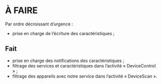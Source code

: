À FAIRE
=======

Par ordre décroissant d’urgence :

- prise en charge de l’écriture des caractéristiques ;

Fait
-----

- prise en charge des notifications des caractéristiques ;
- filtrage des services et caractéristiques dans l’activité « DeviceControl » ;
- filtrage des appareils avec notre service dans l’activité « DeviceScan ».
